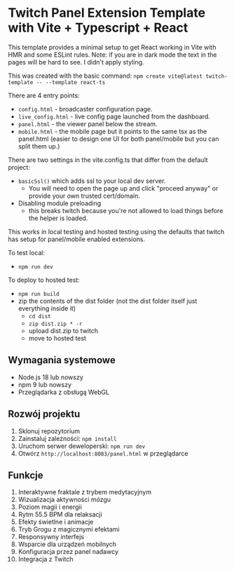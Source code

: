 # Twitch Panel Extension Template with Vite + Typescript + React

This template provides a minimal setup to get React working in Vite with HMR and some ESLint rules.
Note: if you are in dark mode the text in the pages will be hard to see. I didn't apply styling.

This was created with the basic command:
`npm create vite@latest twitch-template -- --template react-ts`

There are 4 entry points:

- `config.html` - broadcaster configuration page.
- `live_config.html` - live config page launched from the dashboard.
- `panel.html` - the viewer panel below the stream.
- `mobile.html` - the mobile page but it points to the same tsx as the panel.html (easier to design one UI for both panel/mobile but you can split them up.)

There are two settings in the vite.config.ts that differ from the default project:

- `basicSsl()` which adds ssl to your local dev server.
  - You will need to open the page up and click "proceed anyway" or provide your own trusted cert/domain.
- Disabling module preloading
  - this breaks twitch because you're not allowed to load things before the helper is loaded.

This works in local testing and hosted testing using the defaults that twitch has setup for panel/mobile enabled extensions.

To test local:

- `npm run dev`

To deploy to hosted test:

- `npm run build`
- zip the contents of the dist folder (not the dist folder itself just everything inside it)
  - `cd dist`
  - `zip dist.zip * -r`
  - upload dist.zip to twitch
  - move to hosted test

## Wymagania systemowe

- Node.js 18 lub nowszy
- npm 9 lub nowszy
- Przeglądarka z obsługą WebGL

## Rozwój projektu

1. Sklonuj repozytorium
2. Zainstaluj zależności: `npm install`
3. Uruchom serwer deweloperski: `npm run dev`
4. Otwórz `http://localhost:8083/panel.html` w przeglądarce

## Funkcje

1. Interaktywne fraktale z trybem medytacyjnym
2. Wizualizacja aktywności mózgu
3. Poziom magii i energii
4. Rytm 55.5 BPM dla relaksacji
5. Efekty świetlne i animacje
6. Tryb Grogu z magicznymi efektami
7. Responsywny interfejs
8. Wsparcie dla urządzeń mobilnych
9. Konfiguracja przez panel nadawcy
10. Integracja z Twitch
